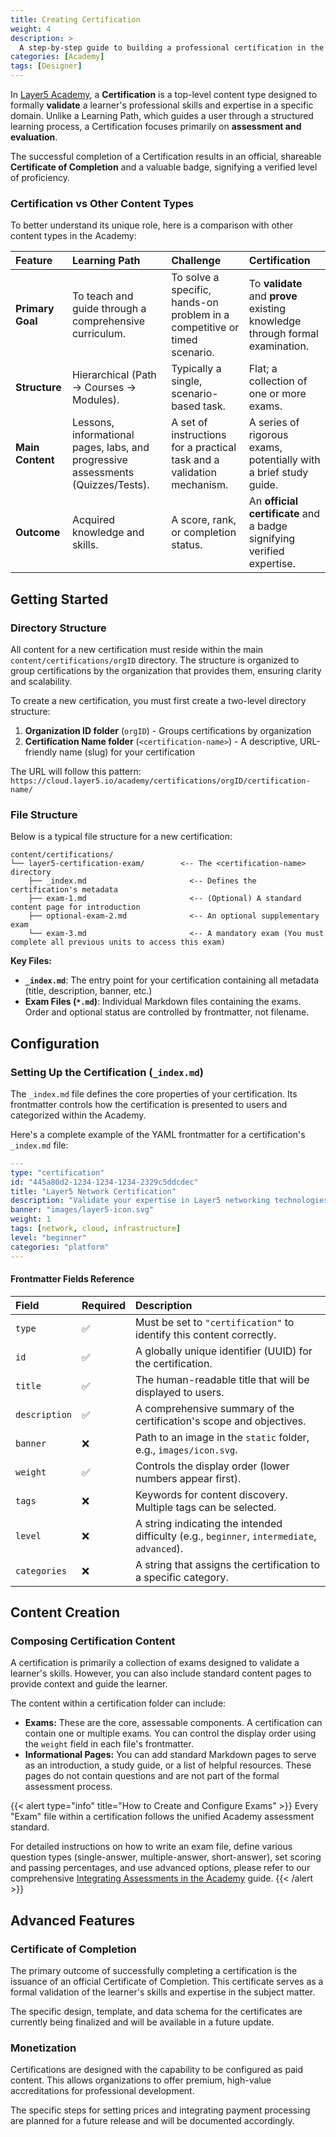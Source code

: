 ```yaml
---
title: Creating Certification
weight: 4
description: >
  A step-by-step guide to building a professional certification in the Academy.
categories: [Academy]
tags: [Designer]
---
```


In [Layer5 Academy](https://cloud.layer5.io/academy/), a **Certification** is a top-level content type designed to formally **validate** a learner's professional skills and expertise in a specific domain. Unlike a Learning Path, which guides a user through a structured learning process, a Certification focuses primarily on **assessment and evaluation**.

The successful completion of a Certification results in an official, shareable **Certificate of Completion** and a valuable badge, signifying a verified level of proficiency.

### Certification vs Other Content Types

To better understand its unique role, here is a comparison with other content types in the Academy:

| Feature | Learning Path | Challenge | Certification |
| :--- | :--- | :--- | :--- |
| **Primary Goal** | To teach and guide through a comprehensive curriculum. | To solve a specific, hands-on problem in a competitive or timed scenario. | To **validate** and **prove** existing knowledge through formal examination. |
| **Structure** | Hierarchical (Path → Courses → Modules). | Typically a single, scenario-based task. | Flat; a collection of one or more exams. |
| **Main Content** | Lessons, informational pages, labs, and progressive assessments (Quizzes/Tests). | A set of instructions for a practical task and a validation mechanism. | A series of rigorous exams, potentially with a brief study guide. |
| **Outcome** | Acquired knowledge and skills. | A score, rank, or completion status. | An **official certificate** and a badge signifying verified expertise. |

## Getting Started

### Directory Structure

All content for a new certification must reside within the main `content/certifications/orgID` directory. The structure is organized to group certifications by the organization that provides them, ensuring clarity and scalability.

To create a new certification, you must first create a two-level directory structure:

1. **Organization ID folder** (`orgID`) - Groups certifications by organization
2. **Certification Name folder** (`<certification-name>`) - A descriptive, URL-friendly name (slug) for your certification

The URL will follow this pattern: `https://cloud.layer5.io/academy/certifications/orgID/certification-name/`

### File Structure

Below is a typical file structure for a new certification:

```
content/certifications/
└── layer5-certification-exam/        <-- The <certification-name> directory
    ├── _index.md                       <-- Defines the certification's metadata
    ├── exam-1.md                       <-- (Optional) A standard content page for introduction
    ├── optional-exam-2.md              <-- An optional supplementary exam
    └── exam-3.md                       <-- A mandatory exam (You must complete all previous units to access this exam)
```

**Key Files:**
- **`_index.md`**: The entry point for your certification containing all metadata (title, description, banner, etc.)
- **Exam Files (`*.md`)**: Individual Markdown files containing the exams. Order and optional status are controlled by frontmatter, not filename.

## Configuration

### Setting Up the Certification (`_index.md`)

The `_index.md` file defines the core properties of your certification. Its frontmatter controls how the certification is presented to users and categorized within the Academy.

Here's a complete example of the YAML frontmatter for a certification's `_index.md` file:

```yaml
---
type: "certification"
id: "445a80d2-1234-1234-1234-2329c5ddcdec"
title: "Layer5 Network Certification"
description: "Validate your expertise in Layer5 networking technologies through comprehensive assessment"
banner: "images/layer5-icon.svg"
weight: 1
tags: [network, cloud, infrastructure]
level: "beginner"
categories: "platform"
---
```

#### Frontmatter Fields Reference

| Field | Required | Description |
| :--- | :--- | :--- |
| `type` | ✅ | Must be set to `"certification"` to identify this content correctly. |
| `id` | ✅ | A globally unique identifier (UUID) for the certification. |
| `title` | ✅ | The human-readable title that will be displayed to users. |
| `description` | ✅ | A comprehensive summary of the certification's scope and objectives. |
| `banner` | ❌ | Path to an image in the `static` folder, e.g., `images/icon.svg`. |
| `weight` | ✅ | Controls the display order (lower numbers appear first). |
| `tags` | ❌ | Keywords for content discovery. Multiple tags can be selected. |
| `level` | ❌ | A string indicating the intended difficulty (e.g., `beginner`, `intermediate`, `advanced`). |
| `categories` | ❌ | A string that assigns the certification to a specific category. |

## Content Creation

### Composing Certification Content

A certification is primarily a collection of exams designed to validate a learner's skills. However, you can also include standard content pages to provide context and guide the learner.

The content within a certification folder can include:

- **Exams:** These are the core, assessable components. A certification can contain one or multiple exams. You can control the display order using the `weight` field in each file's frontmatter.
- **Informational Pages:** You can add standard Markdown pages to serve as an introduction, a study guide, or a list of helpful resources. These pages do not contain questions and are not part of the formal assessment process.

{{< alert type="info" title="How to Create and Configure Exams" >}}
Every "Exam" file within a certification follows the unified Academy assessment standard.

For detailed instructions on how to write an exam file, define various question types (single-answer, multiple-answer, short-answer), set scoring and passing percentages, and use advanced options, please refer to our comprehensive [Integrating Assessments in the Academy](../) guide.
{{< /alert >}}

## Advanced Features

### Certificate of Completion

The primary outcome of successfully completing a certification is the issuance of an official Certificate of Completion. This certificate serves as a formal validation of the learner's skills and expertise in the subject matter.

The specific design, template, and data schema for the certificates are currently being finalized and will be available in a future update.

### Monetization

Certifications are designed with the capability to be configured as paid content. This allows organizations to offer premium, high-value accreditations for professional development.

The specific steps for setting prices and integrating payment processing are planned for a future release and will be documented accordingly.